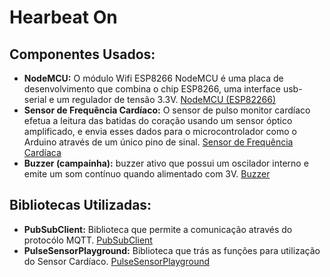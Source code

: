 # Hearbeat On

## Componentes Usados:
- **NodeMCU:** O módulo Wifi ESP8266 NodeMCU é uma placa de desenvolvimento que combina o chip ESP8266, uma interface usb-serial e um regulador de tensão 3.3V.
[NodeMCU (ESP82266)](https://www.filipeflop.com/produto/modulo-wifi-esp8266-nodemcu-esp-12/)
- **Sensor de Frequência Cardíaco:** O sensor de pulso monitor cardíaco efetua a leitura das batidas do coração usando um sensor óptico amplificado, e envia esses dados para o microcontrolador como o Arduino através de um único pino de sinal.
[Sensor de Frequência Cardíaca](https://www.filipeflop.com/produto/sensor-de-frequencia-cardiaca/)
- **Buzzer (campainha):** buzzer ativo que possui um oscilador interno e emite um som contínuo quando alimentado com 3V.
[Buzzer](https://www.baudaeletronica.com.br/buzzer-3v.html)

## Bibliotecas Utilizadas:
- **PubSubClient:** Biblioteca que permite a comunicação através do protocólo MQTT.
[PubSubClient](https://github.com/knolleary/pubsubclient)
- **PulseSensorPlayground:** Biblioteca que trás as funções para utilização do Sensor Cardíaco.
[PulseSensorPlayground](https://github.com/WorldFamousElectronics/PulseSensorPlayground)
